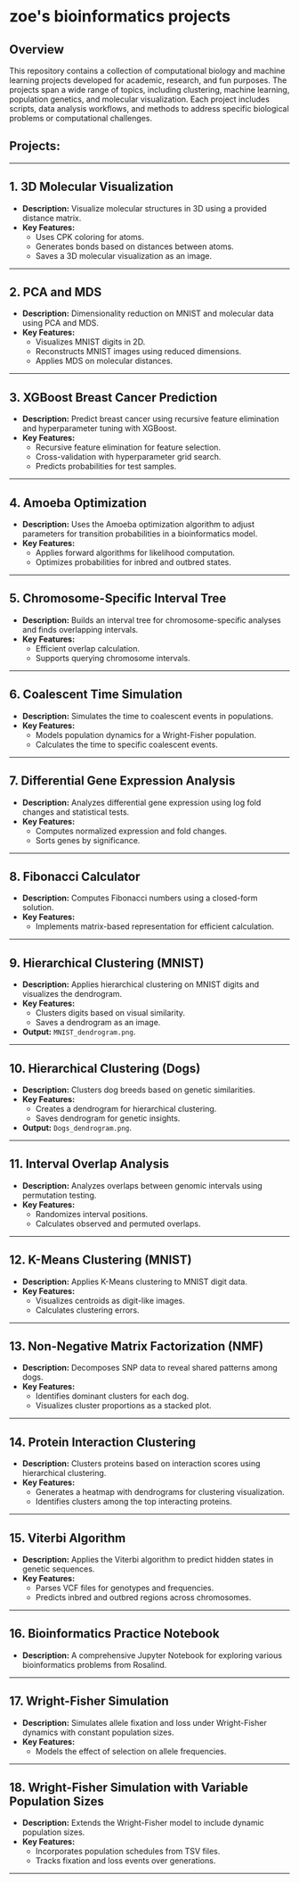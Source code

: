 # zoe's bioinformatics projects

## Overview
This repository contains a collection of computational biology and machine learning projects developed for academic, research, and fun purposes. The projects span a wide range of topics, including clustering, machine learning, population genetics, and molecular visualization. Each project includes scripts, data analysis workflows, and methods to address specific biological problems or computational challenges.

## Projects:
---
## 1. **3D Molecular Visualization**
- **Description:** Visualize molecular structures in 3D using a provided distance matrix.
- **Key Features:**
  - Uses CPK coloring for atoms.
  - Generates bonds based on distances between atoms.
  - Saves a 3D molecular visualization as an image.

---

## 2. **PCA and MDS**
- **Description:** Dimensionality reduction on MNIST and molecular data using PCA and MDS.
- **Key Features:**
  - Visualizes MNIST digits in 2D.
  - Reconstructs MNIST images using reduced dimensions.
  - Applies MDS on molecular distances.

---

## 3. **XGBoost Breast Cancer Prediction**
- **Description:** Predict breast cancer using recursive feature elimination and hyperparameter tuning with XGBoost.
- **Key Features:**
  - Recursive feature elimination for feature selection.
  - Cross-validation with hyperparameter grid search.
  - Predicts probabilities for test samples.

---

## 4. **Amoeba Optimization**
- **Description:** Uses the Amoeba optimization algorithm to adjust parameters for transition probabilities in a bioinformatics model.
- **Key Features:**
  - Applies forward algorithms for likelihood computation.
  - Optimizes probabilities for inbred and outbred states.

---

## 5. **Chromosome-Specific Interval Tree**
- **Description:** Builds an interval tree for chromosome-specific analyses and finds overlapping intervals.
- **Key Features:**
  - Efficient overlap calculation.
  - Supports querying chromosome intervals.

---

## 6. **Coalescent Time Simulation**
- **Description:** Simulates the time to coalescent events in populations.
- **Key Features:**
  - Models population dynamics for a Wright-Fisher population.
  - Calculates the time to specific coalescent events.

---

## 7. **Differential Gene Expression Analysis**
- **Description:** Analyzes differential gene expression using log fold changes and statistical tests.
- **Key Features:**
  - Computes normalized expression and fold changes.
  - Sorts genes by significance.

---

## 8. **Fibonacci Calculator**
- **Description:** Computes Fibonacci numbers using a closed-form solution.
- **Key Features:**
  - Implements matrix-based representation for efficient calculation.

---

## 9. **Hierarchical Clustering (MNIST)**
- **Description:** Applies hierarchical clustering on MNIST digits and visualizes the dendrogram.
- **Key Features:**
  - Clusters digits based on visual similarity.
  - Saves a dendrogram as an image.
- **Output:** `MNIST_dendrogram.png`.

---

## 10. **Hierarchical Clustering (Dogs)**
- **Description:** Clusters dog breeds based on genetic similarities.
- **Key Features:**
  - Creates a dendrogram for hierarchical clustering.
  - Saves dendrogram for genetic insights.
- **Output:** `Dogs_dendrogram.png`.

---

## 11. **Interval Overlap Analysis**
- **Description:** Analyzes overlaps between genomic intervals using permutation testing.
- **Key Features:**
  - Randomizes interval positions.
  - Calculates observed and permuted overlaps.

---

## 12. **K-Means Clustering (MNIST)**
- **Description:** Applies K-Means clustering to MNIST digit data.
- **Key Features:**
  - Visualizes centroids as digit-like images.
  - Calculates clustering errors.

---

## 13. **Non-Negative Matrix Factorization (NMF)**
- **Description:** Decomposes SNP data to reveal shared patterns among dogs.
- **Key Features:**
  - Identifies dominant clusters for each dog.
  - Visualizes cluster proportions as a stacked plot.

---

## 14. **Protein Interaction Clustering**
- **Description:** Clusters proteins based on interaction scores using hierarchical clustering.
- **Key Features:**
  - Generates a heatmap with dendrograms for clustering visualization.
  - Identifies clusters among the top interacting proteins.

---

## 15. **Viterbi Algorithm**
- **Description:** Applies the Viterbi algorithm to predict hidden states in genetic sequences.
- **Key Features:**
  - Parses VCF files for genotypes and frequencies.
  - Predicts inbred and outbred regions across chromosomes.

---

## 16. **Bioinformatics Practice Notebook**
- **Description:** A comprehensive Jupyter Notebook for exploring various bioinformatics problems from Rosalind.

---

## 17. **Wright-Fisher Simulation**
- **Description:** Simulates allele fixation and loss under Wright-Fisher dynamics with constant population sizes.
- **Key Features:**
  - Models the effect of selection on allele frequencies.

---

## 18. **Wright-Fisher Simulation with Variable Population Sizes**
- **Description:** Extends the Wright-Fisher model to include dynamic population sizes.
- **Key Features:**
  - Incorporates population schedules from TSV files.
  - Tracks fixation and loss events over generations.

---